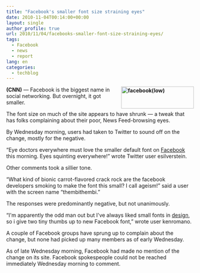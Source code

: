 ```yaml
---
title: "Facebook's smaller font size straining eyes"
date: 2010-11-04T00:14:00+00:00
layout: single
author_profile: true
url: 2010/11/04/facebooks-smaller-font-size-straining-eyes/
tags:
  - Facebook
  - news
  - report
lang: en
categories: 
  - techblog
---
```

**[<img title="facebook(low)" border="0" alt="facebook(low)" align="right" src="http://lh5.ggpht.com/_vaUVXcmC3OI/TNHz3S-KTUI/AAAAAAAADBw/49Wsn0z00tQ/facebook%28low%29_thumb.jpg?imgmax=800" width="195" height="59" />](http://lh6.ggpht.com/_vaUVXcmC3OI/TNHzzV3LAdI/AAAAAAAADBs/RFvggSomiUA/s1600-h/facebook%28low%29%5B2%5D.jpg)(CNN)** — Facebook is the biggest name in social networking. But overnight, it got smaller.

The font size on much of the site appears to have shrunk — a tweak that has folks complaining about their poor, News Feed-browsing eyes.

By Wednesday morning, users had taken to Twitter to sound off on the change, mostly for the negative.

“Eye doctors everywhere must love the smaller default font on [Facebook](http://topics.edition.cnn.com/topics/facebook_inc) this morning. Eyes squinting everywhere!” wrote Twitter user esilverstein.

Other comments took a sillier tone.

“What kind of bionic carrot-flavored crack rock are the facebook developers smoking to make the font this small? I call ageism!” said a user with the screen name “thembithembi.”

The responses were predominantly negative, but not unanimously.

“I'm apparently the odd man out but I've always liked small fonts in [design](http://topics.edition.cnn.com/topics/design), so i give two tiny thumbs up to new Facebook font,” wrote user kenromano.

A couple of Facebook groups have sprung up to complain about the change, but none had picked up many members as of early Wednesday.

As of late Wednesday morning, Facebook had made no mention of the change on its site. Facebook spokespeople could not be reached immediately Wednesday morning to comment.